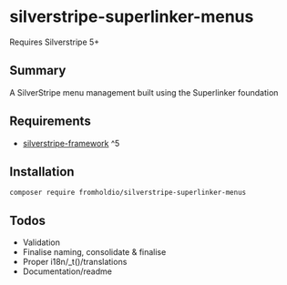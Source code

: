 # silverstripe-superlinker-menus

Requires Silverstripe 5+

## Summary

A SilverStripe menu management built using the Superlinker foundation

## Requirements

* [silverstripe-framework](https://github.com/silverstripe/silverstripe-framework) ^5

## Installation

`composer require fromholdio/silverstripe-superlinker-menus`

## Todos

- Validation
- Finalise naming, consolidate & finalise
- Proper i18n/_t()/translations
- Documentation/readme
